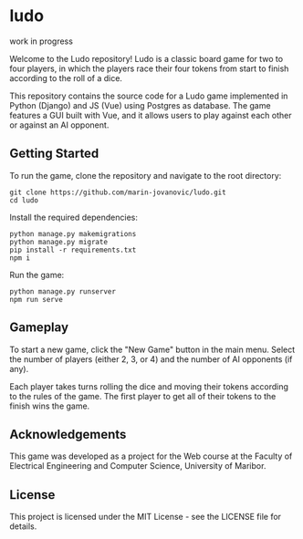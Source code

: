 # ludo

work in progress


Welcome to the Ludo repository! Ludo is a classic board game for two to four players, in which the players race their four tokens from start to finish according to the roll of a dice.

This repository contains the source code for a Ludo game implemented in Python (Django) and JS (Vue) using Postgres as database. 
The game features a GUI built with Vue, and it allows users to play against each other or against an AI opponent.

## Getting Started

To run the game, clone the repository and navigate to the root directory:

    git clone https://github.com/marin-jovanovic/ludo.git
    cd ludo

Install the required dependencies:

    python manage.py makemigrations
    python manage.py migrate
    pip install -r requirements.txt
    npm i 

Run the game:

    python manage.py runserver
    npm run serve

## Gameplay

To start a new game, click the "New Game" button in the main menu. Select the number of players (either 2, 3, or 4) and the number of AI opponents (if any).

Each player takes turns rolling the dice and moving their tokens according to the rules of the game. The first player to get all of their tokens to the finish wins the game.

## Acknowledgements

This game was developed as a project for the Web course at the Faculty of Electrical Engineering and Computer Science, University of Maribor.

## License


This project is licensed under the MIT License - see the LICENSE file for details.

